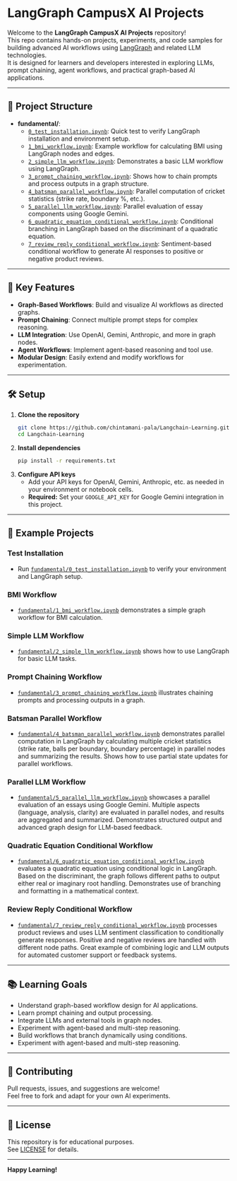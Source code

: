 # LangGraph CampusX AI Projects

Welcome to the **LangGraph CampusX AI Projects** repository!  
This repo contains hands-on projects, experiments, and code samples for building advanced AI workflows using [LangGraph](https://github.com/langchain-ai/langgraph) and related LLM technologies.  
It is designed for learners and developers interested in exploring LLMs, prompt chaining, agent workflows, and practical graph-based AI applications.

---

## 📂 Project Structure

- **fundamental/**:
  - [`0_test_installation.ipynb`](fundamental/0_test_installation.ipynb): Quick test to verify LangGraph installation and environment setup.
  - [`1_bmi_workflow.ipynb`](fundamental/1_bmi_workflow.ipynb): Example workflow for calculating BMI using LangGraph nodes and edges.
  - [`2_simple_llm_workflow.ipynb`](fundamental/2_simple_llm_workflow.ipynb): Demonstrates a basic LLM workflow using LangGraph.
  - [`3_prompt_chaining_workflow.ipynb`](fundamental/3_prompt_chaining_workflow.ipynb): Shows how to chain prompts and process outputs in a graph structure.
  - [`4_batsman_parallel_workflow.ipynb`](fundamental/4_batsman_parallel_workflow.ipynb): Parallel computation of cricket statistics (strike rate, boundary %, etc.).
  - [`5_parallel_llm_workflow.ipynb`](fundamental/5_parallel_llm_workflow.ipynb): Parallel evaluation of essay components using Google Gemini.
  - [`6_quadratic_equation_conditional_workflow.ipynb`](fundamental/6_quadratic_equation_conditional_workflow.ipynb): Conditional branching in LangGraph based on the discriminant of a quadratic equation.
  - [`7_review_reply_conditional_workflow.ipynb`](fundamental/7_review_reply_conditional_workflow.ipynb): Sentiment-based conditional workflow to generate AI responses to positive or negative product reviews.

---

## 🚀 Key Features

- **Graph-Based Workflows**: Build and visualize AI workflows as directed graphs.
- **Prompt Chaining**: Connect multiple prompt steps for complex reasoning.
- **LLM Integration**: Use OpenAI, Gemini, Anthropic, and more in graph nodes.
- **Agent Workflows**: Implement agent-based reasoning and tool use.
- **Modular Design**: Easily extend and modify workflows for experimentation.

---

## 🛠️ Setup

1. **Clone the repository**
   ```sh
   git clone https://github.com/chintamani-pala/Langchain-Learning.git
   cd Langchain-Learning
   ```
2. **Install dependencies**
   ```sh
   pip install -r requirements.txt
   ```
3. **Configure API keys**
   - Add your API keys for OpenAI, Gemini, Anthropic, etc. as needed in your environment or notebook cells.
   - **Required:** Set your `GOOGLE_API_KEY` for Google Gemini integration in this project.

---

## 📖 Example Projects

### Test Installation

- Run [`fundamental/0_test_installation.ipynb`](fundamental/0_test_installation.ipynb) to verify your environment and LangGraph setup.

### BMI Workflow

- [`fundamental/1_bmi_workflow.ipynb`](fundamental/1_bmi_workflow.ipynb) demonstrates a simple graph workflow for BMI calculation.

### Simple LLM Workflow

- [`fundamental/2_simple_llm_workflow.ipynb`](fundamental/2_simple_llm_workflow.ipynb) shows how to use LangGraph for basic LLM tasks.

### Prompt Chaining Workflow

- [`fundamental/3_prompt_chaining_workflow.ipynb`](fundamental/3_prompt_chaining_workflow.ipynb) illustrates chaining prompts and processing outputs in a graph.

### Batsman Parallel Workflow

- [`fundamental/4_batsman_parallel_workflow.ipynb`](fundamental/4_batsman_parallel_workflow.ipynb) demonstrates parallel computation in LangGraph by calculating multiple cricket statistics (strike rate, balls per boundary, boundary percentage) in parallel nodes and summarizing the results. Shows how to use partial state updates for parallel workflows.

### Parallel LLM Workflow

- [`fundamental/5_parallel_llm_workflow.ipynb`](fundamental/5_parallel_llm_workflow.ipynb) showcases a parallel evaluation of an essays using Google Gemini. Multiple aspects (language, analysis, clarity) are evaluated in parallel nodes, and results are aggregated and summarized. Demonstrates structured output and advanced graph design for LLM-based feedback.

### Quadratic Equation Conditional Workflow

- [`fundamental/6_quadratic_equation_conditional_workflow.ipynb`](fundamental/6_quadratic_equation_conditional_workflow.ipynb) evaluates a quadratic equation using conditional logic in LangGraph. Based on the discriminant, the graph follows different paths to output either real or imaginary root handling. Demonstrates use of branching and formatting in a mathematical context.

### Review Reply Conditional Workflow

- [`fundamental/7_review_reply_conditional_workflow.ipynb`](fundamental/7_review_reply_conditional_workflow.ipynb) processes product reviews and uses LLM sentiment classification to conditionally generate responses. Positive and negative reviews are handled with different node paths. Great example of combining logic and LLM outputs for automated customer support or feedback systems.

---

## 📚 Learning Goals

- Understand graph-based workflow design for AI applications.
- Learn prompt chaining and output processing.
- Integrate LLMs and external tools in graph nodes.
- Experiment with agent-based and multi-step reasoning.
- Build workflows that branch dynamically using conditions.
- Experiment with agent-based and multi-step reasoning.

---

## 🤝 Contributing

Pull requests, issues, and suggestions are welcome!  
Feel free to fork and adapt for your own AI experiments.

---

## 📄 License

This repository is for educational purposes.  
See [LICENSE](LICENSE) for details.

---

**Happy Learning!**
